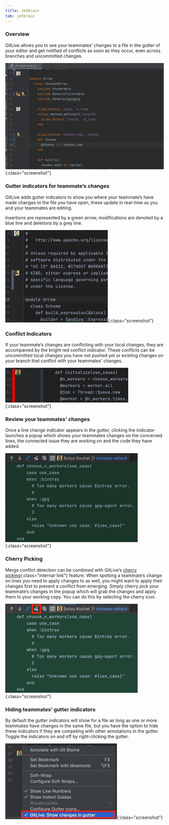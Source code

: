 ```yaml
---
title: JetBrain
tab: jetbrain
---
```


### Overview

GitLive allows you to see your teammates’ changes to a file in the gutter of your editor and get notified of conflicts as soon as they occur, even across branches and uncommitted changes.

![jetbrains Gutter](/uploads/jetbrains-gutter-cherry-pick.gif "jetbrains Gutter"){:class="screenshot"}
### Gutter indicators for teammate’s changes
GitLive adds gutter indicators to show you where your teammate’s have made changes to the file you have open, these update in real-time as you and your teammates are editing.

Insertions are represented by a green arrow, modifications are denoted by a blue line and deletions by a  grey line.

![jetbrains Gutter](/uploads/jetbrains-gutter-teammate.jpg "jetbrains Gutter"){:class="screenshot"}

### Conflict Indicators
If your teammate’s changes are conflicting with your local changes, they are accompanied by the bright red conflict indicator. These conflicts can be uncommitted local changes you have not pushed yet or existing changes on your branch that conflict with your teammates' changes.

![jetbrains Red Gutter](/uploads/jetbrains-red-gutter.jpg "jetbrains Red Gutter"){:class="screenshot"}


### Review your teammates’ changes
Once a line change indicator appears in the gutter, clicking the indicator launches a popup which shows your teammates changes on the concerned lines, the connected issue they are working on and the code they have added.

![jetbrains Gutter Popup](/uploads/jetbrains-gutter-popup.jpg "jetbrains Gutter Popup"){:class="screenshot"}

### Cherry Picking
Merge conflict detection can be combined with GitLive’s [cherry picking](/docs/cherrypicking){:class="internal-link"} feature. When spotting a teammate’s change on lines you need to apply changes to as well, you might want to apply their changes first to prevent a conflict from emerging. Simply cherry pick your teammate’s changes in the popup which will grab the changes and apply them to your working copy. You can do this by selecting the cherry icon.

![jetbrains Gutter Cherry Pick](/uploads/jetbrains-gutter-cherry-pick.jpeg "jetbrains Gutter Cherry Pick"){:class="screenshot"}

### Hiding teammates’ gutter indicators
By default the gutter indicators will show for a file as long as one or more teammates have changes in the same file, but you have the option to hide these indicators if they are competing with other annotations in the gutter. Toggle the indicators on and off by right-clicking the gutter.

![jetbrains Toggle](/uploads/jetbrains-toggle.jpeg "jetbrains Toggle"){:class="screenshot"}
